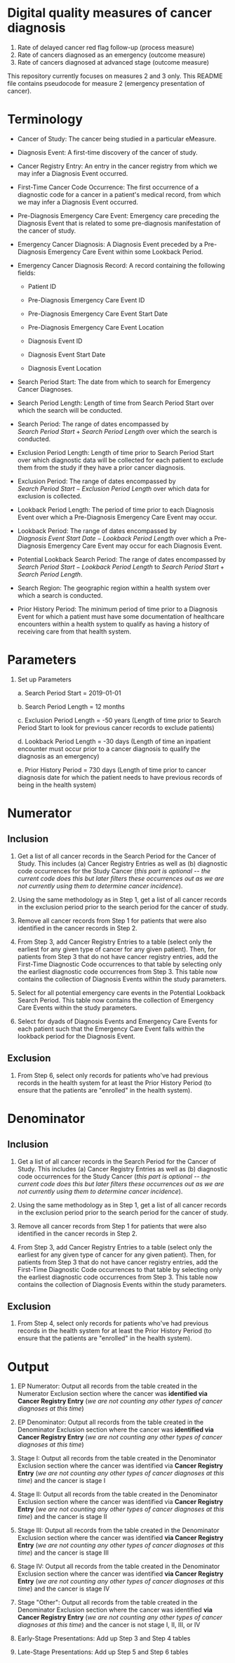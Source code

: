 # Digital quality measures of cancer diagnosis

1. Rate of delayed cancer red flag follow-up (process measure)
2. Rate of cancers diagnosed as an emergency (outcome measure)
3. Rate of cancers diagnosed at advanced stage (outcome measure)

This repository currently focuses on measures 2 and 3 only. This
README file contains pseudocode for measure 2 (emergency presentation
of cancer).




# Terminology

-   Cancer of Study: The cancer being studied in a particular eMeasure.

-   Diagnosis Event: A first-time discovery of the cancer of study.

-   Cancer Registry Entry: An entry in the cancer registry from which we
    may infer a Diagnosis Event occurred.

-   First-Time Cancer Code Occurrence: The first occurrence of a
    diagnostic code for a cancer in a patient's medical record, from
    which we may infer a Diagnosis Event occurred.

-   Pre-Diagnosis Emergency Care Event: Emergency care preceding the
    Diagnosis Event that is related to some pre-diagnosis manifestation
    of the cancer of study.

-   Emergency Cancer Diagnosis: A Diagnosis Event preceded by a
    Pre-Diagnosis Emergency Care Event within some Lookback Period.

-   Emergency Cancer Diagnosis Record: A record containing the following
    fields:

    -   Patient ID

    -   Pre-Diagnosis Emergency Care Event ID

    -   Pre-Diagnosis Emergency Care Event Start Date

    -   Pre-Diagnosis Emergency Care Event Location

    -   Diagnosis Event ID

    -   Diagnosis Event Start Date

    -   Diagnosis Event Location

-   Search Period Start: The date from which to search for Emergency
    Cancer Diagnoses.

-   Search Period Length: Length of time from
    $\text{Search\ Period\ Start}$ over which the search will be
    conducted.

-   Search Period: The range of dates encompassed by
    $Search\ Period\ Start + Search\ Period\ Length$ over which the
    search is conducted.

-   Exclusion Period Length: Length of time prior to
    $\text{Search\ Period\ Start}$ over which diagnostic data will be
    collected for each patient to exclude them from the study if they
    have a prior cancer diagnosis.

-   Exclusion Period: The range of dates encompassed by
    $Search\ Period\ Start - Exclusion\ Period\ Length$ over which data
    for exclusion is collected.

-   Lookback Period Length: The period of time prior to each Diagnosis
    Event over which a Pre-Diagnosis Emergency Care Event may occur.

-   Lookback Period: The range of dates encompassed by
    $Diagnosis\ Event\ Start\ Date - Lookback\ Period\ Length$ over
    which a Pre-Diagnosis Emergency Care Event may occur for each
    Diagnosis Event.

-   Potential Lookback Search Period: The range of dates encompassed by
    $Search\ Period\ Start - Lookback\ Period\ Length$ to
    $Search\ Period\ Start + Search\ Period\ Length$.

-   Search Region: The geographic region within a health system over
    which a search is conducted.

-   Prior History Period: The minimum period of time prior to a
    Diagnosis Event for which a patient must have some documentation of
    healthcare encounters within a health system to qualify as having a
    history of receiving care from that health system.




# Parameters

1.  Set up Parameters

    a.  Search Period Start = 2019-01-01

    b.  Search Period Length = 12 months

    c.  Exclusion Period Length = -50 years (Length of time prior to
        Search Period Start to look for previous cancer records to
        exclude patients)

    d.  Lookback Period Length = -30 days (Length of time an inpatient
        encounter must occur prior to a cancer diagnosis to qualify the
        diagnosis as an emergency)

    e.  Prior History Period = 730 days (Length of time prior to cancer
        diagnosis date for which the patient needs to have previous
        records of being in the health system)




# Numerator

## Inclusion

1.  Get a list of all cancer records in the Search Period for the Cancer
    of Study. This includes (a) Cancer Registry Entries as well as (b)
    diagnostic code occurrences for the Study Cancer (*this part is
    optional -- the current code does this but later filters these
    occurrences out as we are not currently using them to determine
    cancer incidence*).

2.  Using the same methodology as in Step 1, get a list of all cancer
    records in the exclusion period prior to the search period for the
    cancer of study.

3.  Remove all cancer records from Step 1 for patients that were also
    identified in the cancer records in Step 2.

4.  From Step 3, add Cancer Registry Entries to a table (select only the
    earliest for any given type of cancer for any given patient). Then,
    for patients from Step 3 that do not have cancer registry entries,
    add the First-Time Diagnostic Code occurrences to that table by
    selecting only the earliest diagnostic code occurrences from Step 3.
    This table now contains the collection of Diagnosis Events within
    the study parameters.

5.  Select for all potential emergency care events in the Potential
    Lookback Search Period. This table now contains the collection of
    Emergency Care Events within the study parameters.

6.  Select for dyads of Diagnosis Events and Emergency Care Events for
    each patient such that the Emergency Care Event falls within the
    lookback period for the Diagnosis Event.

## Exclusion

1.  From Step 6, select only records for patients who've had previous
    records in the health system for at least the Prior History Period
    (to ensure that the patients are "enrolled" in the health system).




# Denominator

## Inclusion

1.  Get a list of all cancer records in the Search Period for the Cancer
    of Study. This includes (a) Cancer Registry Entries as well as (b)
    diagnostic code occurrences for the Study Cancer (*this part is
    optional -- the current code does this but later filters these
    occurrences out as we are not currently using them to determine
    cancer incidence*).

2.  Using the same methodology as in Step 1, get a list of all cancer
    records in the exclusion period prior to the search period for the
    cancer of study.

3.  Remove all cancer records from Step 1 for patients that were also
    identified in the cancer records in Step 2.

4.  From Step 3, add Cancer Registry Entries to a table (select only the
    earliest for any given type of cancer for any given patient). Then,
    for patients from Step 3 that do not have cancer registry entries,
    add the First-Time Diagnostic Code occurrences to that table by
    selecting only the earliest diagnostic code occurrences from Step 3.
    This table now contains the collection of Diagnosis Events within
    the study parameters.

## Exclusion

1.  From Step 4, select only records for patients who've had previous
    records in the health system for at least the Prior History Period
    (to ensure that the patients are "enrolled" in the health system).




# Output

1.  EP Numerator: Output all records from the table created in the
    Numerator Exclusion section where the cancer was **identified via
    Cancer Registry Entry** (*we are not counting any other types of
    cancer diagnoses at this time*)

2.  EP Denominator: Output all records from the table created in the
    Denominator Exclusion section where the cancer was **identified via
    Cancer Registry Entry** (*we are not counting any other types of
    cancer diagnoses at this time*)

3.  Stage I: Output all records from the table created in the
    Denominator Exclusion section where the cancer was identified via
    **Cancer Registry Entry** (*we are not counting any other types of
    cancer diagnoses at this time*) and the cancer is stage I

4.  Stage II: Output all records from the table created in the
    Denominator Exclusion section where the cancer was identified via
    **Cancer Registry Entry** (*we are not counting any other types of
    cancer diagnoses at this time*) and the cancer is stage II

5.  Stage III: Output all records from the table created in the
    Denominator Exclusion section where the cancer was identified **via
    Cancer Registry Entry** (*we are not counting any other types of
    cancer diagnoses at this time*) and the cancer is stage III

6.  Stage IV: Output all records from the table created in the
    Denominator Exclusion section where the cancer was identified **via
    Cancer Registry Entry** (*we are not counting any other types of
    cancer diagnoses at this time*) and the cancer is stage IV

7.  Stage "Other": Output all records from the table created in the
    Denominator Exclusion section where the cancer was identified **via
    Cancer Registry Entry** (*we are not counting any other types of
    cancer diagnoses at this time*) and the cancer is not stage I, II,
    III, or IV

8.  Early-Stage Presentations: Add up Step 3 and Step 4 tables

9.  Late-Stage Presentations: Add up Step 5 and Step 6 tables
